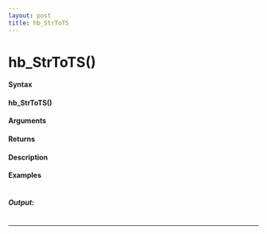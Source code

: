 ```yaml
---
layout: post
title: hb_StrToTS
---
```


# hb_StrToTS()


#### Syntax

#### hb_StrToTS()

#### Arguments

#### Returns

#### Description

#### Examples

```

```

##### Output:

```

```

---